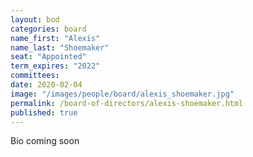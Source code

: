 ```yaml
---
layout: bod
categories: board
name_first: "Alexis"
name_last: "Shoemaker"
seat: "Appointed"
term_expires: "2022"
committees:
date: 2020-02-04
image: "/images/people/board/alexis_shoemaker.jpg"
permalink: /board-of-directors/alexis-shoemaker.html
published: true
---
```


Bio coming soon
